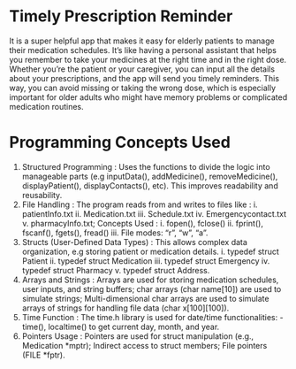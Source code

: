 # Timely Prescription Reminder 
It is a super helpful app that makes it easy for elderly patients to manage their medication schedules. It’s like having a personal assistant that helps you remember to take your medicines at the right time and in the right dose. Whether you’re the patient or your caregiver, you can input all the details about your prescriptions, and the app will send you timely reminders. This way, you can avoid missing or taking the wrong dose, which is especially important for older adults who might have memory problems or complicated medication routines.

# Programming Concepts Used 
  1. Structured Programming : Uses the functions to divide the logic into manageable parts (e.g inputData(), addMedicine(), removeMedicine(), displayPatient(), displayContacts(),  etc). This improves readability and reusability.
  2. File Handling : The program reads from and writes to files like : i. patientInfo.txt ii. Medication.txt iii. Schedule.txt iv. Emergencycontact.txt v. pharmacyInfo.txt; Concepts Used : i. fopen(), fclose() ii.  fprint(), fscanf(), fgets(), fread() iii. File modes: “r”, “w”, “a”.
  3. Structs (User-Defined Data Types) : This allows complex data organization, e.g storing patient or medication details. i. typedef struct Patient ii. typedef struct Medication iii. typedef struct Emergency iv. typedef struct Pharmacy v. typedef struct Address.
  4. Arrays and Strings : Arrays are used for storing medication schedules, user inputs, and string buffers; char arrays (char name[10]) are used to simulate strings; Multi-dimensional char arrays are used to simulate arrays of strings for handling file data (char x[100][100]).
  5. Time Function : The time.h library is used for date/time functionalities: - time(), localtime() to get current day, month, and year.
  6. Pointers Usage : Pointers are used for struct manipulation (e.g., Medication *mptr); Indirect access to struct members; File pointers (FILE *fptr).
